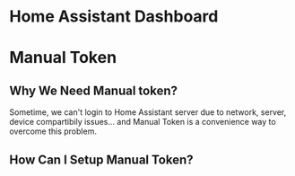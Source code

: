 # Home Assistant Dashboard

# Manual Token

## Why We Need Manual token?
Sometime, we can't login to Home Assistant server due to network, server, device compartibily issues... and Manual Token is a convenience way to overcome this problem.

## How Can I Setup Manual Token?
